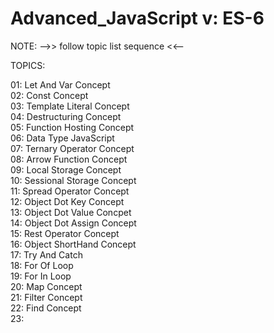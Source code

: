 # Advanced_JavaScript v: ES-6

NOTE: -->> follow topic list sequence <<--

TOPICS:

01: Let And Var Concept  
02: Const Concept  
03: Template Literal Concept  
04: Destructuring Concept  
05: Function Hosting Concept  
06: Data Type JavaScript  
07: Ternary Operator Concept  
08: Arrow Function Concept  
09: Local Storage Concept  
10: Sessional Storage Concept  
11: Spread Operator Concept  
12: Object Dot Key Concept  
13: Object Dot Value Concpet  
14: Object Dot Assign Concept  
15: Rest Operator Concept  
16: Object ShortHand Concept  
17: Try And Catch  
18: For Of Loop  
19: For In Loop  
20: Map Concept  
21: Filter Concept  
22: Find Concept  
23: 
